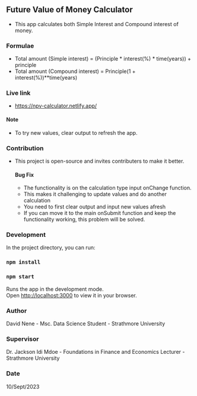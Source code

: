 ## Future Value of Money Calculator

- This app calculates both Simple Interest and Compound interest of money.
### Formulae
 - Total amount (Simple interest) = (Principle * interest(%) * time(years)) + principle
 - Total amount (Compound interest) = Principle(1 + interest(%))**time(years)

### Live link
- https://npv-calculator.netlify.app/ 

#### Note
- To try new values, clear output to refresh the app.

### Contribution
- This project is open-source and invites contributers to make it better.
    #### Bug Fix
  - The functionality is on the calculation type input onChange function.
  - This makes it challenging to update values and do another calculation
  - You need to first clear output and input new values afresh
  - If you can move it to the main onSubmit function and keep the functionality working, this problem will be solved.

### Development
In the project directory, you can run:

###  `npm install`

### `npm start`

Runs the app in the development mode.\
Open [http://localhost:3000](http://localhost:3000) to view it in your browser.

### Author
David Nene - Msc. Data Science Student - Strathmore University

### Supervisor
Dr. Jackson Idi Mdoe - Foundations in Finance and Economics Lecturer - Strathmore University

### Date
10/Sept/2023

